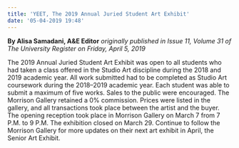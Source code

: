 ```yaml
---
title: 'YEET, The 2019 Annual Juried Student Art Exhibit'
date: '05-04-2019 19:48'
---
```


**By Alisa Samadani, A&E Editor** _originally published in Issue 11, Volume 31 of The University Register on Friday, April 5, 2019_

The 2019 Annual Juried Student Art Exhibit was open to all students who had taken a class offered in the Studio Art discipline during the 2018 and 2019 academic year. All work submitted had to be completed as Studio Art coursework during the 2018–2019 academic year. Each student was able to submit a maximum of five works. Sales to the public were encouraged. The Morrison Gallery retained a 0% commission. Prices were listed in the gallery, and all transactions took place between the artist and the buyer. The opening reception took place in Morrison Gallery on March 7 from 7 P.M. to 9 P.M. The exhibition closed on March 29. Continue to follow the Morrison Gallery for more updates on their next art exhibit in April, the Senior Art Exhibit. 
